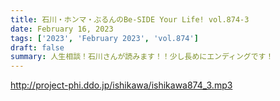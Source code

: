 ```yaml
---
title: 石川・ホンマ・ぶるんのBe-SIDE Your Life! vol.874-3
date: February 16, 2023
tags: ['2023', 'February 2023', 'vol.874']
draft: false
summary: 人生相談！石川さんが読みます！！少し長めにエンディングです！
---
```


http://project-phi.ddo.jp/ishikawa/ishikawa874_3.mp3